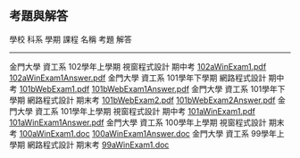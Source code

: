 ## 考題與解答

學校         科系       學期              課程            名稱            考題                                 解答
---------    --------   ----------------  -------------   -------------   ---------------------------------    ----------------------------
金門大學     資工系     102學年上學期     視窗程式設計    期中考          [102aWinExam1.pdf]                   [102aWinExam1Answer.pdf]
金門大學     資工系     101學年下學期     網路程式設計    期中考          [101bWebExam1.pdf]                   [101bWebExam1Answer.pdf]
金門大學     資工系     101學年下學期     網路程式設計    期末考          [101bWebExam2.pdf]                   [101bWebExam2Answer.pdf]
金門大學     資工系     101學年上學期     視窗程式設計    期中考          [101aWinExam1.pdf]                   [101aWinExam1Answer.pdf]
金門大學     資工系     100學年上學期     視窗程式設計    期末考          [100aWinExam1.doc]                   [100aWinExam1Answer.doc]
金門大學     資工系      99學年上學期     網路程式設計    期末考          [99aWinExam1.doc]                    

[102aWinExam1.pdf]:../exam/102aWinExam1.pdf
[102aWinExam1Answer.pdf]:../exam/102aWinExam1Answer.pdf
[101bWebExam1.pdf]:../exam/101bWebExam1.pdf
[101bWebExam1Answer.pdf]:../exam/101bWebExam1Answer.pdf
[101bWebExam2.pdf]:../exam/101bWebExam2.pdf
[101bWebExam2Answer.pdf]:../exam/101bWebExam2Answer.pdf
[101aWinExam1.pdf]:https:../exam/101aWinExam1.pdf
[101aWinExam1Answer.pdf]:../exam/101aWinExam1Answer.pdf
[100aWinExam1.doc]:../exam/100aWinExam1.doc
[100aWinExam1Answer.doc]:../exam/100aWinExam1Answer.doc
[99aWinExam1.doc]:../exam/99aWinExam1.doc

